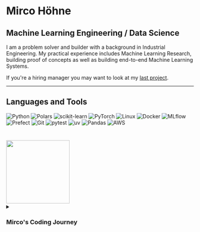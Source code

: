 # Mirco Höhne

## Machine Learning Engineering / Data Science

I am a problem solver and builder with a background in Industrial Engineering. My practical experience includes Machine Learning Research, building proof of concepts as well as building end-to-end Machine Learning Systems.

If you're a hiring manager you may want to look at my [last project](https://github.com/mircohoehne/e2e-taxi-ride-duration-prediction).

---

## Languages and Tools

![Python](https://img.shields.io/badge/Python-3670A0?style=for-the-badge&logo=python&logoColor=ffdd54)
![Polars](https://img.shields.io/badge/Polars-_?style=for-the-badge&logo=Polars)
![scikit-learn](https://img.shields.io/badge/scikit--learn-%23F7931E.svg?style=for-the-badge&logo=scikit-learn&logoColor=white)
![PyTorch](https://img.shields.io/badge/PyTorch-%23EE4C2C.svg?style=for-the-badge&logo=PyTorch&logoColor=white)
![Linux](https://img.shields.io/badge/Linux-FCC624?style=for-the-badge&logo=linux&logoColor=black)
![Docker](https://img.shields.io/badge/docker-%230db7ed.svg?style=for-the-badge&logo=docker&logoColor=white)
![MLflow](https://img.shields.io/badge/MLflow-_?style=for-the-badge&logo=mlflow&link=https%3A%2F%2Fmlflow.org%2Fdocs%2Flatest%2F)
![Prefect](https://img.shields.io/badge/Prefect-000000?style=for-the-badge&logo=prefect&logoColor=white)
![Git](https://img.shields.io/badge/Git-F05032?style=for-the-badge&logo=git&logoColor=white)
![pytest](https://img.shields.io/badge/pytest-0A9EDC?style=for-the-badge&logo=Pytest&logoColor=white)
![uv](https://img.shields.io/badge/uv-000000?style=for-the-badge&logo=uv&logoColor=white)
![Pandas](https://img.shields.io/badge/pandas-150458?style=for-the-badge&logo=pandas&logoColor=white)
![AWS](https://img.shields.io/badge/AWS-%23FF9900.svg?style=for-the-badge&logo=amazon-aws&logoColor=white)

#

<div style="display:flex; gap:12px; flex-wrap:wrap; align-items:stretch;">
  <img src="https://github-readme-stats-mircohoehnes-projects.vercel.app/api/top-langs/?username=mircohoehne&hide=jupyter%20notebook,html,css&layout=compact&theme=gruvbox"
       style="height:170px; display:block;" />
  
  <!-- <img src="https://github-readme-stats-mircohoehnes-projects.vercel.app/api?username=mircohoehne&show_icons=true&theme=gruvbox&hide_rank=true"
       style="height:170px; display:block;" />
  -->
</div>


<details>
  <summary><h3>Mirco's Coding Journey</h3></summary>

  <br>
  As part of my bachelors in industrial engineering I took a course on the foundations of Programming, which had Programming exams (in Person) in C and C++. I dabbled in Python and a bit in ITsec. During my Masters I saw a [Talk]() that sparked my interest in Data Science, took an online course and all University courses I could find on stats and Machine Learning. I got my first internship at a large german bank and worked on a proof of concept for a Reinforcement Learning system, that trades on the stock / forex market. I continued taking courses (University as well as online courses), got a second internship at a large german automotive company, where I researched data reduction techniques for object detection datasets using Machine Learning / Deep Learning. The results where presented in a Paper, which was part of the IEEE Intelligent Vehicle Conference 2025 and will be published in the proceedings of the conference on IEEE Xplore. You can check if its already available at https://ieee-itss.org/conf/iv/.

</details>
